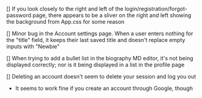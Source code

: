[] If you look closely to the right and left of the login/registration/forgot-password page, there appears to be a sliver on the right and left showing the background from App.css for some reason

[] Minor bug in the Account settings page. When a user enters nothing for the "title" field, it keeps their last saved title and doesn't replace empty inputs with "Newbie"

[] When trying to add a bullet list in the biography MD editor, it's not being displayed correctly; nor is it being displayed in a list in the profile page

[] Deleting an account doesn't seem to delete your session and log you out

- It seems to work fine if you create an account through Google, though

